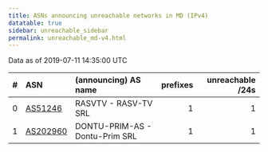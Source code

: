 ```yaml
---
title: ASNs announcing unreachable networks in MD (IPv4)
datatable: true
sidebar: unreachable_sidebar
permalink: unreachable_md-v4.html
---
```


Data as of 2019-07-11 14:35:00 UTC


<div class="datatable-begin"></div>

|   # | ASN                                      | (announcing) AS name           |   prefixes |   unreachable /24s |
|----:|:-----------------------------------------|:-------------------------------|-----------:|-------------------:|
|   0 | [AS51246](unreachable_AS51246-v4.html)   | RASVTV - RASV-TV SRL           |          1 |                  1 |
|   1 | [AS202960](unreachable_AS202960-v4.html) | DONTU-PRIM-AS - Dontu-Prim SRL |          1 |                  1 |

<div class="datatable-end"></div>